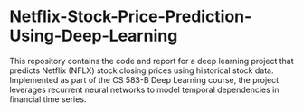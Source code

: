 # Netflix-Stock-Price-Prediction-Using-Deep-Learning
This repository contains the code and report for a deep learning project that predicts Netflix (NFLX) stock closing prices using historical stock data. Implemented as part of the CS 583-B Deep Learning course, the project leverages recurrent neural networks to model temporal dependencies in financial time series.
